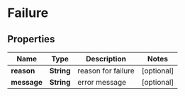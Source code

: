 

# Failure


## Properties

| Name | Type | Description | Notes |
|------------ | ------------- | ------------- | -------------|
|**reason** | **String** | reason for failure |  [optional] |
|**message** | **String** | error message |  [optional] |



